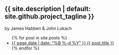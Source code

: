 <h2>{{ site.description | default: site.github.project_tagline }}</h2>
<p>by James Habben & John Lukach</p>

<ul>
  {% for post in site.posts %}
    <li>
      <a href="{{ post.url }}">{{ page.date | date: "%B %-d %Y" }} {{ post.title }}</a>
    </li>
  {% endfor %}
</ul>